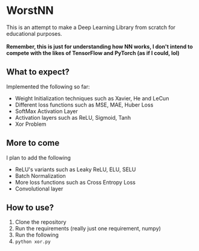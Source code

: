 # WorstNN
This is an attempt to make a Deep Learning Library from scratch for educational purposes. <br><br>
<b>Remember, this is just for understanding how NN works, I don't intend to compete with the likes of TensorFlow and PyTorch (as if I could, lol)</b>

## What to expect?
Implemented the following so far: <br>
<ul>
  <li>Weight Initialization techniques such as Xavier, He and LeCun</li>
  <li>Different loss functions such as MSE, MAE, Huber Loss </li>
  <li>SoftMax Activation Layer</li>
  <li>Activation layers such as ReLU, Sigmoid, Tanh </li>
  <li>Xor Problem</li>
</ul>

## More to come
I plan to add the following
<ul>
  <li>ReLU's variants such as Leaky ReLU, ELU, SELU</li>
  <li>Batch Normalization</li>
  <li>More loss functions such as Cross Entropy Loss</li>
  <li>Convolutional layer</li>
</ul>

## How to use?
1) Clone the repository <br>
2) Run the requirements (really just one requirement, numpy) <br>
3) Run the following <br>
4) <code>python xor.py</code>
